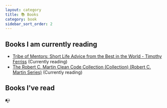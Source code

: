 ```yaml
---
layout: category
title: 📚 Books
category: book
sidebar_sort_order: 2
---
```


## Books I am currently reading

- [Tribe of Mentors: Short Life Advice from the Best in the World - Timothy Ferriss](https://www.amazon.com/Tribe-Mentors-Short-Advice-World-ebook/dp/B071KJ7PTB/ref=sr_1_3?crid=XWS61V5J5BZA&dchild=1&keywords=mentors+tim+ferris&qid=1598208692&sprefix=mentors%2Caps%2C238&sr=8-3) (Currently reading)
- [The Robert C. Martin Clean Code Collection (Collection) (Robert C. Martin Series)](https://www.amazon.com/Robert-Martin-Clean-Code-Collection-ebook/dp/B00666M59G/ref=sr_1_6?dchild=1&keywords=clean+code&qid=1598208779&sr=8-6) (Currently reading)

## Books I've read
📭
